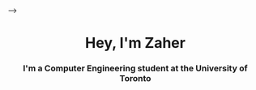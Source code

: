 <!--## Hi there 👋

<!--
**zaherarman/zaherarman** is a ✨ _special_ ✨ repository because its `README.md` (this file) appears on your GitHub profile.

Here are some ideas to get you started:

- 🔭 I’m currently working on ...
- 🌱 I’m currently learning ...
- 👯 I’m looking to collaborate on ...
- 🤔 I’m looking for help with ...
- 💬 Ask me about ...
- 📫 How to reach me: ...
- 😄 Pronouns: ...
- ⚡ Fun fact: ...
-->-->

<h1 align="center">Hey, I'm Zaher</h1>

<h3 align="center"><b>I'm a Computer Engineering student at the University of Toronto</b></h3>
